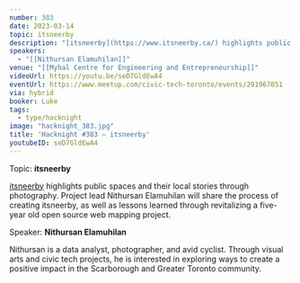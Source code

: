 ```yaml
---
number: 383
date: 2023-03-14
topic: itsneerby
description: "[itsneerby](https://www.itsneerby.ca/) highlights public spaces and their local stories through photography. Project lead Nithursan Elamuhilan will share the process of creating itsneerby, as well as lessons learned through revitalizing a five-year old open source web mapping project."
speakers:
  - "[[Nithursan Elamuhilan]]"
venue: "[[Myhal Centre for Engineering and Entrepreneurship]]"
videoUrl: https://youtu.be/seD7GldEwA4
eventUrl: https://www.meetup.com/civic-tech-toronto/events/291967051
via: hybrid
booker: Luke
tags:
  - type/hacknight
image: "hacknight_383.jpg"
title: 'Hacknight #383 – itsneerby'
youtubeID: seD7GldEwA4
---
```

Topic: **itsneerby**

[ itsneerby](https://www.itsneerby.ca/) highlights public spaces and their local stories through photography. Project lead Nithursan Elamuhilan will share the process of creating itsneerby, as well as lessons learned through revitalizing a five-year old open source web mapping project.

Speaker: **Nithursan Elamuhilan**

Nithursan is a data analyst, photographer, and avid cyclist. Through visual arts and civic tech projects, he is interested in exploring ways to create a positive impact in the Scarborough and Greater Toronto community.

